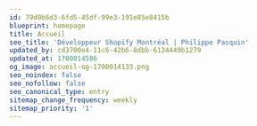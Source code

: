 ```yaml
---
id: 79d0b6d3-6fd5-45df-99e3-191e85e8415b
blueprint: homepage
title: Accueil
seo_title: 'Développeur Shopify Montréal | Philippe Pasquin'
updated_by: cd3700e4-11c6-42b6-8dbb-6134449b1279
updated_at: 1700014586
og_image: accueil-og-1700014133.png
seo_noindex: false
seo_nofollow: false
seo_canonical_type: entry
sitemap_change_frequency: weekly
sitemap_priority: '1'
---
```

